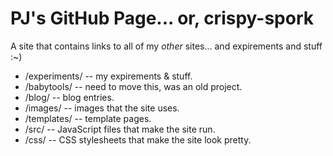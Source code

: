 # PJ's GitHub Page... or, crispy-spork
A site that contains links to all of my *other* sites... and expirements and stuff :~) <br>
* /experiments/ -- my expirements & stuff.
* /babytools/ -- need to move this, was an old project.
* /blog/ -- blog entries.
* /images/ -- images that the site uses.
* /templates/ -- template pages.
* /src/ -- JavaScript files that make the site run.
* /css/ -- CSS stylesheets that make the site look pretty.